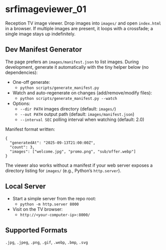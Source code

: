 # srfimageviewer_01

Reception TV image viewer. Drop images into `images/` and open `index.html` in a browser. If multiple images are present, it loops with a crossfade; a single image stays up indefinitely.

## Dev Manifest Generator

The page prefers an `images/manifest.json` to list images. During development, generate it automatically with the tiny helper below (no dependencies):

- One-off generate:
  - `python scripts/generate_manifest.py`
- Watch and auto-regenerate on changes (add/remove/modify files):
  - `python scripts/generate_manifest.py --watch`
- Options:
  - `--dir PATH` images directory (default: `images/`)
  - `--out PATH` output path (default: `images/manifest.json`)
  - `--interval SEC` polling interval when watching (default: 2.0)

Manifest format written:

```
{
  "generatedAt": "2025-09-13T21:00:00Z",
  "count": 3,
  "images": ["welcome.jpg", "promo.png", "sub/offer.webp"]
}
```

The viewer also works without a manifest if your web server exposes a directory listing for `images/` (e.g., Python’s `http.server`).

## Local Server

- Start a simple server from the repo root:
  - `python -m http.server 8000`
- Visit on the TV browser:
  - `http://<your-computer-ip>:8000/`

## Supported Formats

`.jpg`, `.jpeg`, `.png`, `.gif`, `.webp`, `.bmp`, `.svg`
